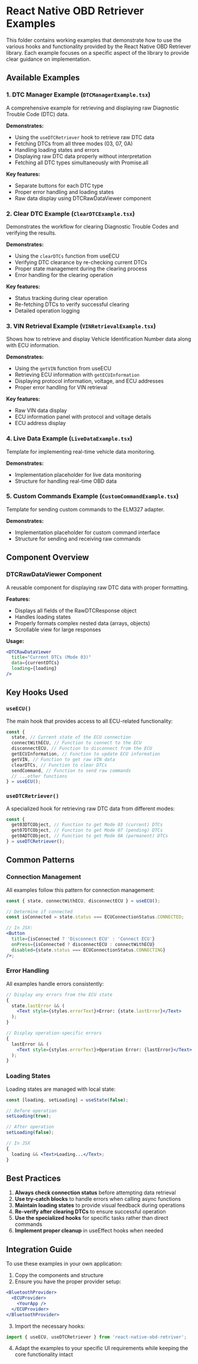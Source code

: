# React Native OBD Retriever Examples

This folder contains working examples that demonstrate how to use the various hooks and functionality provided by the React Native OBD Retriever library. Each example focuses on a specific aspect of the library to provide clear guidance on implementation.

## Available Examples

### 1. DTC Manager Example (`DTCManagerExample.tsx`)

A comprehensive example for retrieving and displaying raw Diagnostic Trouble Code (DTC) data.

**Demonstrates:**

- Using the `useDTCRetriever` hook to retrieve raw DTC data
- Fetching DTCs from all three modes (03, 07, 0A)
- Handling loading states and errors
- Displaying raw DTC data properly without interpretation
- Fetching all DTC types simultaneously with Promise.all

**Key features:**

- Separate buttons for each DTC type
- Proper error handling and loading states
- Raw data display using DTCRawDataViewer component

### 2. Clear DTC Example (`ClearDTCExample.tsx`)

Demonstrates the workflow for clearing Diagnostic Trouble Codes and verifying the results.

**Demonstrates:**

- Using the `clearDTCs` function from useECU
- Verifying DTC clearance by re-checking current DTCs
- Proper state management during the clearing process
- Error handling for the clearing operation

**Key features:**

- Status tracking during clear operation
- Re-fetching DTCs to verify successful clearing
- Detailed operation logging

### 3. VIN Retrieval Example (`VINRetrievalExample.tsx`)

Shows how to retrieve and display Vehicle Identification Number data along with ECU information.

**Demonstrates:**

- Using the `getVIN` function from useECU
- Retrieving ECU information with `getECUInformation`
- Displaying protocol information, voltage, and ECU addresses
- Proper error handling for VIN retrieval

**Key features:**

- Raw VIN data display
- ECU information panel with protocol and voltage details
- ECU address display

### 4. Live Data Example (`LiveDataExample.tsx`)

Template for implementing real-time vehicle data monitoring.

**Demonstrates:**

- Implementation placeholder for live data monitoring
- Structure for handling real-time OBD data

### 5. Custom Commands Example (`CustomCommandExample.tsx`)

Template for sending custom commands to the ELM327 adapter.

**Demonstrates:**

- Implementation placeholder for custom command interface
- Structure for sending and receiving raw commands

## Component Overview

### DTCRawDataViewer Component

A reusable component for displaying raw DTC data with proper formatting.

**Features:**

- Displays all fields of the RawDTCResponse object
- Handles loading states
- Properly formats complex nested data (arrays, objects)
- Scrollable view for large responses

**Usage:**

```jsx
<DTCRawDataViewer
  title="Current DTCs (Mode 03)"
  data={currentDTCs}
  loading={loading}
/>
```

## Key Hooks Used

### `useECU()`

The main hook that provides access to all ECU-related functionality:

```typescript
const {
  state, // Current state of the ECU connection
  connectWithECU, // Function to connect to the ECU
  disconnectECU, // Function to disconnect from the ECU
  getECUInformation, // Function to update ECU information
  getVIN, // Function to get raw VIN data
  clearDTCs, // Function to clear DTCs
  sendCommand, // Function to send raw commands
  // ...other functions
} = useECU();
```

### `useDTCRetriever()`

A specialized hook for retrieving raw DTC data from different modes:

```typescript
const {
  get03DTCObject, // Function to get Mode 03 (current) DTCs
  get07DTCObject, // Function to get Mode 07 (pending) DTCs
  get0ADTCObject, // Function to get Mode 0A (permanent) DTCs
} = useDTCRetriever();
```

## Common Patterns

### Connection Management

All examples follow this pattern for connection management:

```jsx
const { state, connectWithECU, disconnectECU } = useECU();

// Determine if connected
const isConnected = state.status === ECUConnectionStatus.CONNECTED;

// In JSX:
<Button
  title={isConnected ? 'Disconnect ECU' : 'Connect ECU'}
  onPress={isConnected ? disconnectECU : connectWithECU}
  disabled={state.status === ECUConnectionStatus.CONNECTING}
/>;
```

### Error Handling

All examples handle errors consistently:

```jsx
// Display any errors from the ECU state
{
  state.lastError && (
    <Text style={styles.errorText}>Error: {state.lastError}</Text>
  );
}

// Display operation-specific errors
{
  lastError && (
    <Text style={styles.errorText}>Operation Error: {lastError}</Text>
  );
}
```

### Loading States

Loading states are managed with local state:

```jsx
const [loading, setLoading] = useState(false);

// Before operation
setLoading(true);

// After operation
setLoading(false);

// In JSX
{
  loading && <Text>Loading...</Text>;
}
```

## Best Practices

1. **Always check connection status** before attempting data retrieval
2. **Use try-catch blocks** to handle errors when calling async functions
3. **Maintain loading states** to provide visual feedback during operations
4. **Re-verify after clearing DTCs** to ensure successful operation
5. **Use the specialized hooks** for specific tasks rather than direct commands
6. **Implement proper cleanup** in useEffect hooks when needed

## Integration Guide

To use these examples in your own application:

1. Copy the components and structure
2. Ensure you have the proper provider setup:

```jsx
<BluetoothProvider>
  <ECUProvider>
    <YourApp />
  </ECUProvider>
</BluetoothProvider>
```

3. Import the necessary hooks:

```jsx
import { useECU, useDTCRetriever } from 'react-native-obd-retriver';
```

4. Adapt the examples to your specific UI requirements while keeping the core functionality intact
